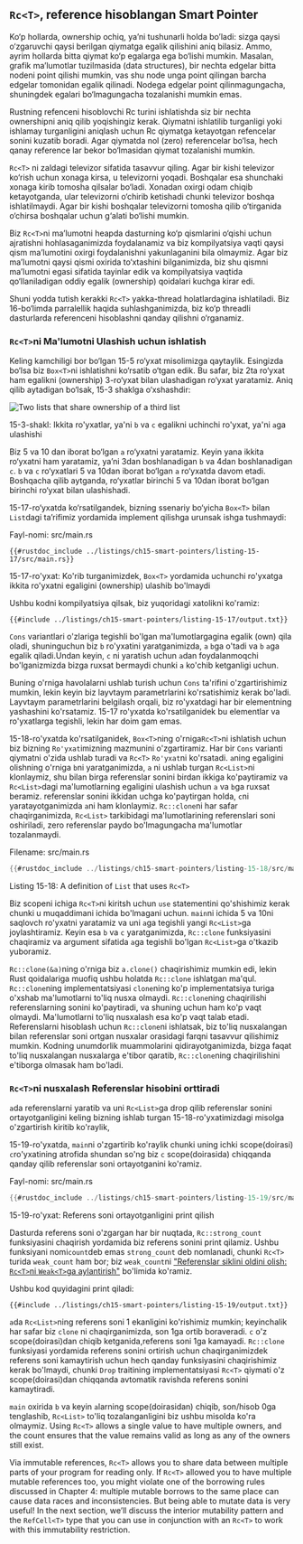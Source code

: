 ## `Rc<T>`, reference hisoblangan Smart Pointer

Ko‘p hollarda, ownership ochiq, ya’ni tushunarli holda bo’ladi: sizga qaysi o‘zgaruvchi qaysi berilgan qiymatga egalik qilishini aniq bilasiz. Ammo, ayrim hollarda bitta qiymat ko‘p egalarga ega bo‘lishi mumkin. Masalan, grafik ma’lumotlar tuzilmasida (data structures), bir nechta edgelar bitta nodeni point qilishi mumkin, vas shu node unga point qilingan barcha edgelar tomonidan egalik qilinadi. Nodega edgelar point qilinmagungacha, shuningdek egalari bo‘lmagungacha tozalanishi mumkin emas. 

Rustning refenceni hisoblovchi Rc<T> turini ishlatishda siz bir nechta ownershipni aniq qilib yoqishingiz kerak. Qiymatni ishlatilib turganligi yoki ishlamay turganligini aniqlash uchun Rc<T> qiymatga ketayotgan refencelar sonini kuzatib boradi. Agar qiymatda nol (zero) referencelar bo‘lsa, hech qanay reference lar bekor bo‘lmasidan qiymat tozalanishi mumkin.

`Rc<T>` ni zaldagi televizor sifatida tasavvur qiling. Agar bir kishi televizor ko‘rish uchun xonaga kirsa, u televizorni yoqadi. Boshqalar esa shunchaki xonaga kirib tomosha qilsalar bo‘ladi. Xonadan oxirgi odam chiqib ketayotganda, ular televizorni o‘chirib ketishadi chunki televizor boshqa ishlatilmaydi. Agar bir kishi boshqalar televizorni tomosha qilib o‘tirganida o‘chirsa boshqalar uchun g‘alati bo‘lishi mumkin.

Biz `Rc<T>`ni ma’lumotni heapda dasturning ko‘p qismlarini o‘qishi uchun ajratishni hohlasaganimizda foydalanamiz va biz kompilyatsiya vaqti qaysi qism ma’lumotini oxirgi foydalanishni yakunlaganini bila olmaymiz. Agar biz ma’lumotni qaysi qismi oxirida to‘xtashini bilganimizda, biz shu qismni ma’lumotni egasi sifatida tayinlar edik va kompilyatsiya vaqtida qo‘llaniladigan oddiy egalik (ownership) qoidalari kuchga kirar edi.

Shuni yodda tutish kerakki `Rc<T>` yakka-thread holatlardagina ishlatiladi. Biz 16-bo‘limda parralellik haqida suhlashganimizda, biz ko‘p threadli dasturlarda referenceni hisoblashni qanday qilishni o‘rganamiz. 

### `Rc<T>`ni Ma'lumotni Ulashish uchun ishlatish

Keling kamchiligi bor bo‘lgan 15-5 ro‘yxat misolimizga qaytaylik. Esingizda bo‘lsa biz `Box<T>`ni ishlatishni ko‘rsatib o‘tgan edik. Bu safar, biz 2ta ro‘yxat ham egalikni (ownership) 3-ro‘yxat bilan ulashadigan ro‘yxat yaratamiz. Aniq qilib aytadigan bo‘lsak, 15-3 shaklga o‘xshashdir:

<img alt="Two lists that share ownership of a third list" src="img/trpl15-03.svg" class="center" />

<span class="caption">15-3-shakl: Ikkita ro'yxatlar, ya'ni `b` va `c` egalikni uchinchi ro'yxat, ya'ni `a`ga ulashishi</span>

Biz 5 va 10 dan iborat bo‘lgan `a` ro‘yxatni yaratamiz. Keyin yana ikkita ro‘yxatni ham yaratamiz, ya’ni 3dan boshlanadigan `b` va 4dan boshlanadigan `c`. `b` va `c` ro‘yxatlari 5 va 10dan iborat bo‘lgan `a` ro‘yxatda davom etadi. Boshqacha qilib aytganda, ro‘yxatlar birinchi 5 va 10dan iborat bo‘lgan birinchi ro‘yxat bilan ulashishadi.

15-17-ro‘yxatda ko‘rsatilgandek, bizning ssenariy bo‘yicha `Box<T>` bilan `List`dagi ta’rifimiz yordamida implement qilishga urunsak ishga tushmaydi:

<span class="filename">Fayl-nomi: src/main.rs</span>

```rust,ignore,does_not_compile
{{#rustdoc_include ../listings/ch15-smart-pointers/listing-15-17/src/main.rs}}
```

<span class="caption">15-17-ro'yxat: Ko'rib turganimizdek, `Box<T>` yordamida uchunchi ro'yxatga ikkita ro'yxatni egaligini (ownership) ulashib bo'lmaydi </T></span>

Ushbu kodni kompilyatsiya qilsak, biz yuqoridagi xatolikni ko'ramiz:

```console
{{#include ../listings/ch15-smart-pointers/listing-15-17/output.txt}}
```

`Cons` variantlari o'zlariga tegishli bo'lgan ma'lumotlargagina egalik (own) qila oladi, shuninguchun biz `b` ro'yxatini yaratganimizda, `a` `b`ga o'tadi va `b` `a`ga egalik qiladi.Undan keyin, `c` ni yaratish uchun `a`dan foydalanmoqchi bo'lganizmizda bizga ruxsat bermaydi chunki `a` ko'chib ketganligi uchun.

Buning o'rniga havolalarni ushlab turish uchun `Cons` ta'rifini o'zgartirishimiz mumkin, lekin keyin biz layvtaym parametrlarini ko'rsatishimiz kerak bo'ladi. Layvtaym parametrlarini belgilash orqali, biz ro'yxatdagi har bir elementning yashashini ko'rsatamiz. 15-17 ro'yxatda ko'rsatilganidek bu elementlar va ro'yxatlarga tegishli, lekin har doim gam emas.

15-18-ro'yxatda ko'rsatilganidek, `Box<T>`ning o'rniga`Rc<T>`ni ishlatish uchun biz bizning `Ro'yxat`imizning mazmunini o'zgartiramiz. Har bir `Cons` varianti qiymatni o'zida ushlab turadi va `Rc<T>` `Ro'yxat`ni ko'rsatadi. `a`ning egaligini olishning o'rniga `b`ni yaratganimizda, `a` ni ushlab  turgan `Rc<List>`ni klonlaymiz, shu bilan birga referenslar sonini birdan ikkiga ko'paytiramiz va `Rc<List>`dagi ma'lumotlarning egaligini ulashish uchun `a` va `b`ga ruxsat beramiz. referenslar sonini ikkidan uchga ko'paytirgan holda, `c`ni yaratayotganimizda `a`ni ham klonlaymiz. `Rc::clone`ni har safar chaqirganimizda, `Rc<List>` tarkibidagi ma'lumotlarining referenslari soni oshiriladi, zero referenslar paydo bo'lmagungacha ma'lumotlar tozalanmaydi.

<span class="filename">Filename: src/main.rs</span>

```rust
{{#rustdoc_include ../listings/ch15-smart-pointers/listing-15-18/src/main.rs}}
```

<span class="caption">Listing 15-18: A definition of `List` that uses
`Rc<T>`</span>

Biz scopeni ichiga `Rc<T>`ni kiritsh uchun `use` statementini qo'shishimiz kerak
chunki u muqaddimani ichida bo'lmagani uchun. `main`ni ichida 5 va 10ni saqlovch ro'yxatni
yaratamiz va uni `a`ga tegishli yangi `Rc<List>`ga joylashtiramiz. Keyin esa `b` va `c` yaratganimizda, `Rc::clone` funksiyasini chaqiramiz va argument sifatida `a`ga tegishli bo'lgan `Rc<List>`ga o'tkazib yuboramiz.

`Rc::clone(&a)`ning o'rniga biz `a.clone()` chaqirishimiz mumkin edi, lekin Rust 
qoidalariga muofiq ushbu holatda `Rc::clone` ishlatgan ma'qul. `Rc::clone`ning implementatsiyasi `clone`ning ko'p implementatsiya turiga o'xshab ma'lumotlarni to'liq 
nusxa olmaydi. `Rc::clone`ning chaqirilishi referenslarning sonini ko'paytiradi, va shuning uchun ham ko'p vaqt olmaydi. Ma'lumotlarni to'liq nusxalash esa ko'p vaqt talab etadi. Referenslarni hisoblash uchun `Rc::clone`ni ishlatsak, biz to'liq nusxalangan bilan referenslar soni ortgan nusxalar orasidagi farqni tasavvur qilishimiz mumkin. Kodning unumdorlik muammolarini qidirayotganimizda, bizga faqat to'liq nusxalangan nusxalarga e'tibor qaratib, `Rc::clone`ning chaqirilishini e'tiborga olmasak ham bo'ladi.

### `Rc<T>`ni nusxalash Referenslar hisobini orttiradi

`a`da referenslarni yaratib va uni `Rc<List>`ga drop qilib referenslar sonini ortayotganligini keling bizning ishlab turgan 15-18-ro'yxatimizdagi misolga o'zgartirish kiritib ko'raylik, 

15-19-ro'yxatda, `main`ni o'zgartirib ko'raylik chunki uning ichki scope(doirasi) `c`ro'yxatining atrofida shundan so'ng biz `c` scope(doirasida) chiqqanda qanday qilib referenslar soni ortayotganini ko'ramiz.

<span class="filename">Fayl-nomi: src/main.rs</span>

```rust
{{#rustdoc_include ../listings/ch15-smart-pointers/listing-15-19/src/main.rs:here}}
```

<span class="caption">15-19-ro'yxat: Referens soni ortayotganligini print qilish</span>

Dasturda referens soni o'zgargan har bir nuqtada, `Rc::strong_count` funksiyasini chaqirish yordamida biz referens sonini print qilamiz. Ushbu funksiyani nomi`count`deb emas `strong_count` deb nomlanadi, chunki `Rc<T>` turida  `weak_count` ham bor; biz `weak_count`ni ["Referenslar siklini oldini olish: `Rc<T>`ni `Weak<T>`ga aylantirish"][preventing-ref-cycles] bo'limida ko'ramiz.

Ushbu kod quyidagini print qiladi:

```console
{{#include ../listings/ch15-smart-pointers/listing-15-19/output.txt}}
```

`a`da `Rc<List>`ning referens soni 1 ekanligini ko'rishimiz mumkin; keyinchalik har safar biz `clone` ni chaqirganimizda, son 1ga ortib boraveradi. `c` o'z scope(doirasi)dan chiqib ketganida,referens soni 1ga kamayadi. `Rc::clone` funksiyasi yordamida referens sonini ortirish uchun chaqirganimizdek referens soni kamaytirish uchun hech qanday funksiyasini chaqirishimiz kerak bo'lmaydi, chunki `Drop` traitining implementatsiyasi `Rc<T>` qiymati o'z scope(doirasi)dan chiqqanda avtomatik ravishda referens sonini kamaytiradi. 

`main` oxirida `b` va keyin `a`larning scope(doirasidan) chiqib, son/hisob 0ga tenglashib, `Rc<List>` to'liq tozalanganligini biz ushbu misolda ko'ra olmaymiz. Using `Rc<T>` allows a single value to have multiple owners, and the count ensures that the value remains valid as long as any of the owners
still exist.



Via immutable references, `Rc<T>` allows you to share data between multiple
parts of your program for reading only. If `Rc<T>` allowed you to have multiple
mutable references too, you might violate one of the borrowing rules discussed
in Chapter 4: multiple mutable borrows to the same place can cause data races
and inconsistencies. But being able to mutate data is very useful! In the next
section, we’ll discuss the interior mutability pattern and the `RefCell<T>`
type that you can use in conjunction with an `Rc<T>` to work with this
immutability restriction.

[preventing-ref-cycles]: ch15-06-reference-cycles.html#preventing-reference-cycles-turning-an-rct-into-a-weakt
